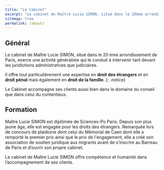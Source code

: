 ```yaml
---
title: "Le Cabinet"
excerpt: "Le cabinet de Maître Lucie SIMON, situé dans le 20ème arrondissement de Paris, vous accueille pour vous conseiller dans vos démarches administratives et vous représenter dans vos procédures judiciaires."
sitemap: true
permalink: /about/
---
```


## Général

Le cabinet de Maître Lucie SIMON, situé dans le 20 ème arrondissement de Paris, exerce une
activité généraliste qui le conduit à intervenir tant devant les juridictions administratives
que judiciaires.

Il offre tout particulièrement une expertise en **droit des étrangers** et en **droit pénal** mais également
en **droit de la famille**.
{: .notice}

Le Cabinet accompagne ses clients aussi bien dans le domaine du conseil que dans celui du
contentieux.

## Formation

Maître Lucie SIMON est diplômée de Sciences-Po Paris.
Depuis son plus jeune âge, elle est engagée pour les droits des étrangers. Remarquée lors de
concours de plaidoirie dont celui du Mémorial de Caen dont elle a remporté le premier prix ainsi que le prix de l'engagement, elle a créé son association de soutien juridique aux migrants avant de s’inscrire au Barreau de Paris et d’ouvrir son propre cabinet.

Le cabinet de Maître Lucie SIMON offre compétence et humanité dans l’accompagnement de ses clients.
